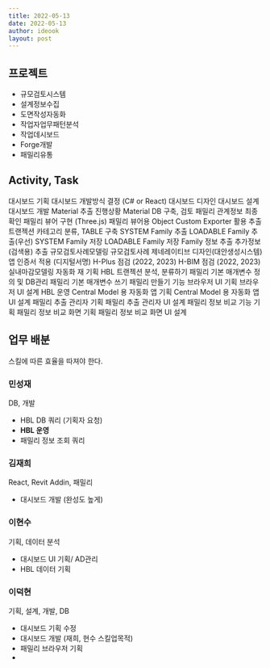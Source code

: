 ```yaml
---
title: 2022-05-13
date: 2022-05-13
author: ideook
layout: post
---
```


## 프로젝트

- 규모검토시스템
- 설계정보수집
- 도면작성자동화
- 작업자업무패턴분석
- 작업데시보드
- Forge개발
- 패밀리유통

## Activity, Task

대시보드 기획
대시보드 개발방식 결정 (C# or React)
대시보드 디자인
대시보드 설계
대시보드 개발
Material 추출 진행상황
Material DB 구축, 검토
패밀리 관계정보 최종 확인
패밀리 뷰어 구현 (Three.js)
패밀리 뷰어용 Object Custom Exporter 활용 추출
트랜젝션 카테고리 분류, TABLE 구축
SYSTEM Family 추출
LOADABLE Family 추출(우선)
SYSTEM Family 저장
LOADABLE Family 저장
Family 정보 추출
추가정보(검색용) 추출
규모검토사례모델링
규모검토사례 제네레이티브 디자인(대안생성시스템)
앱 인증서 적용 (디지털서명)
H-Plus 점검 (2022, 2023)
H-BIM 점검 (2022, 2023)
실내마감모델링 자동화 재 기획
HBL 트랜젝션 분석, 분류하기
패밀리 기본 매개변수 정의 및 DB관리
패밀리 기본 매개변수 쓰기
패밀리 만들기 기능
브라우저 UI 기획
브라우저 UI 설계
HBL 운영
Central Model 용 자동화 앱 기획
Central Model 용 자동화 앱 UI 설계
패밀리 추출 관리자 기획
패밀리 추출 관리자 UI 설계
패밀리 정보 비교 기능 기획
패밀리 정보 비교 화면 기획
패밀리 정보 비교 화면 UI 설계

## 업무 배분

스킬에 따른 효율을 따져야 한다.

### 민성재

DB, 개발

- HBL DB 쿼리 (기획자 요청)
- **HBL 운영**
- 패밀리 정보 조회 쿼리


### 김재희

React, Revit Addin, 패밀리

- 대시보드 개발 (완성도 높게)

### 이현수

기획, 데이터 분석

- 대시보드 UI 기획/ AD관리
- HBL 데이터 기획

### 이덕현

기획, 설계, 개발, DB

- 대시보드 기획 수정
- 대시보드 개발 (재희, 현수 스킬업목적)
- 패밀리 브라우저 기획
- 